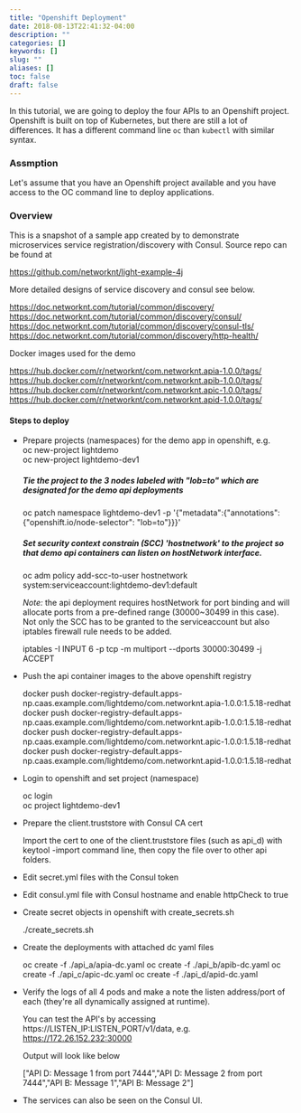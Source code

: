 ```yaml
---
title: "Openshift Deployment"
date: 2018-08-13T22:41:32-04:00
description: ""
categories: []
keywords: []
slug: ""
aliases: []
toc: false
draft: false
---
```


In this tutorial, we are going to deploy the four APIs to an Openshift project. Openshift is built on top of Kubernetes, but there are still a lot of differences. It has a different command line `oc` than `kubectl` with similar syntax. 

### Assmption

Let's assume that you have an Openshift project available and you have access to the OC command line to deploy applications. 

### Overview

This is a snapshot of a sample app created by to demonstrate microservices service registration/discovery with Consul. Source repo can be found at 

https://github.com/networknt/light-example-4j

More detailed designs of service discovery and consul see below.

https://doc.networknt.com/tutorial/common/discovery/
https://doc.networknt.com/tutorial/common/discovery/consul/
https://doc.networknt.com/tutorial/common/discovery/consul-tls/
https://doc.networknt.com/tutorial/common/discovery/http-health/

Docker images used for the demo

https://hub.docker.com/r/networknt/com.networknt.apia-1.0.0/tags/
https://hub.docker.com/r/networknt/com.networknt.apib-1.0.0/tags/
https://hub.docker.com/r/networknt/com.networknt.apic-1.0.0/tags/
https://hub.docker.com/r/networknt/com.networknt.apid-1.0.0/tags/

#### Steps to deploy

* Prepare projects (namespaces) for the demo app in openshift, e.g.<br/>
    oc new-project lightdemo<br/>
    oc new-project lightdemo-dev1<br/>
    ##### Tie the project to the 3 nodes labeled with "lob=to" which are designated for the demo api deployments
    oc patch namespace lightdemo-dev1 -p '{"metadata":{"annotations":{"openshift.io/node-selector": "lob=to"}}}'<br/>
    ##### Set security context constrain (SCC) 'hostnetwork' to the project so that demo api containers can listen on hostNetwork interface.
    oc adm policy add-scc-to-user hostnetwork system:serviceaccount:lightdemo-dev1:default<br/>

   _Note:_ the api deployment requires hostNetwork for port binding and will allocate ports from a pre-defined range (30000~30499 in this case). Not only the SCC has to be granted to the serviceaccount but also iptables firewall rule needs to be added. <br/>

    iptables -I INPUT 6 -p tcp -m multiport --dports 30000:30499 -j ACCEPT 

* Push the api container images to the above openshift registry

    docker push docker-registry-default.apps-np.caas.example.com/lightdemo/com.networknt.apia-1.0.0:1.5.18-redhat<br/>
    docker push docker-registry-default.apps-np.caas.example.com/lightdemo/com.networknt.apib-1.0.0:1.5.18-redhat<br/>
    docker push docker-registry-default.apps-np.caas.example.com/lightdemo/com.networknt.apic-1.0.0:1.5.18-redhat<br/>
    docker push docker-registry-default.apps-np.caas.example.com/lightdemo/com.networknt.apid-1.0.0:1.5.18-redhat<br/>

* Login to openshift and set project (namespace) <br/>

    oc login<br/>
    oc project lightdemo-dev1<br/>

* Prepare the client.truststore with Consul CA cert

   Import the cert to one of the client.truststore files (such as api_d) with keytool -import command line, then copy the file over to other api folders.

* Edit secret.yml files with the Consul token

* Edit consul.yml file with Consul hostname and enable httpCheck to true

* Create secret objects in openshift with create_secrets.sh

    ./create_secrets.sh

* Create the deployments with attached dc yaml files

    oc create -f ./api_a/apia-dc.yaml
    oc create -f ./api_b/apib-dc.yaml
    oc create -f ./api_c/apic-dc.yaml
    oc create -f ./api_d/apid-dc.yaml

* Verify the logs of all 4 pods and make a note the listen address/port of each (they're all dynamically assigned at runtime). 

  You can test the API's by accessing https://LISTEN_IP:LISTEN_PORT/v1/data, e.g. https://172.26.152.232:30000

  Output will look like below

    ["API D: Message 1 from port 7444","API D: Message 2 from port 7444","API B: Message 1","API B: Message 2"]

* The services can also be seen on the Consul UI.

